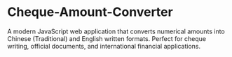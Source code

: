 # Cheque-Amount-Converter
A modern JavaScript web application that converts numerical amounts into Chinese (Traditional) and English written formats. Perfect for cheque writing, official documents, and international financial applications.
